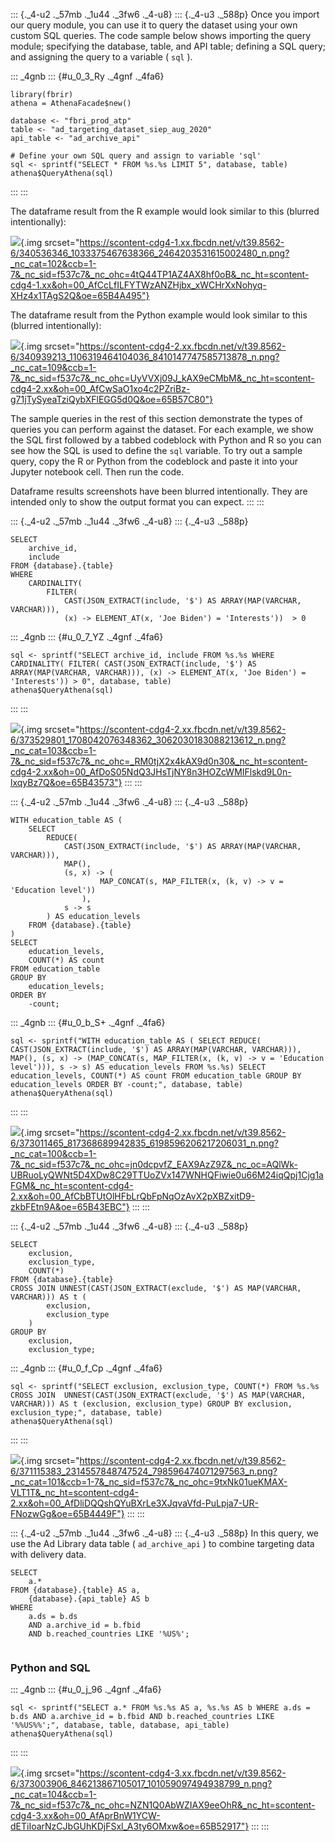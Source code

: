 <div>

<div>

::: {._4-u2 ._57mb ._1u44 ._3fw6 ._4-u8}
::: {._4-u3 ._588p}
Once you import our query module, you can use it to query the dataset
using your own custom SQL queries. The code sample below shows importing
the query module; specifying the database, table, and API table;
defining a SQL query; and assigning the query to a variable ( ` sql ` ).

::: _4gnb
::: {#u_0_3_Ry ._4gnf ._4fa6}
``` {.prettyprint .lang-r}
library(fbrir)
athena = AthenaFacade$new()

database <- "fbri_prod_atp"
table <- "ad_targeting_dataset_siep_aug_2020"
api_table <- "ad_archive_api"

# Define your own SQL query and assign to variable 'sql' 
sql <- sprintf("SELECT * FROM %s.%s LIMIT 5", database, table)
athena$QueryAthena(sql)
```
:::
:::

The dataframe result from the R example would look similar to this
(blurred intentionally):

![](https://scontent-cdg4-1.xx.fbcdn.net/v/t39.8562-6/340536346_1033375467638366_2464203531615002480_n.png?_nc_cat=102&ccb=1-7&_nc_sid=f537c7&_nc_ohc=4tQ44TP1AZ4AX8hf0oB&_nc_ht=scontent-cdg4-1.xx&oh=00_AfCcLfILFYTWzANZHjbx_xWCHrXxNohyq-XHz4x1TAgS2Q&oe=65B4A495){.img
srcset="https://scontent-cdg4-1.xx.fbcdn.net/v/t39.8562-6/340536346_1033375467638366_2464203531615002480_n.png?_nc_cat=102&ccb=1-7&_nc_sid=f537c7&_nc_ohc=4tQ44TP1AZ4AX8hf0oB&_nc_ht=scontent-cdg4-1.xx&oh=00_AfCcLfILFYTWzANZHjbx_xWCHrXxNohyq-XHz4x1TAgS2Q&oe=65B4A495"}

The dataframe result from the Python example would look similar to this
(blurred intentionally):

![](https://scontent-cdg4-2.xx.fbcdn.net/v/t39.8562-6/340939213_1106319464104036_8410147747585713878_n.png?_nc_cat=109&ccb=1-7&_nc_sid=f537c7&_nc_ohc=UyVVXj09J_kAX9eCMbM&_nc_ht=scontent-cdg4-2.xx&oh=00_AfCwSaO1xo4c2PZriBz-g71jTySyeaTziQybXFlEGG5d0Q&oe=65B57C80){.img
srcset="https://scontent-cdg4-2.xx.fbcdn.net/v/t39.8562-6/340939213_1106319464104036_8410147747585713878_n.png?_nc_cat=109&ccb=1-7&_nc_sid=f537c7&_nc_ohc=UyVVXj09J_kAX9eCMbM&_nc_ht=scontent-cdg4-2.xx&oh=00_AfCwSaO1xo4c2PZriBz-g71jTySyeaTziQybXFlEGG5d0Q&oe=65B57C80"}

The sample queries in the rest of this section demonstrate the types of
queries you can perform against the dataset. For each example, we show
the SQL first followed by a tabbed codeblock with Python and R so you
can see how the SQL is used to define the ` sql ` variable. To try out a
sample query, copy the R or Python from the codeblock and paste it into
your Jupyter notebook cell. Then run the code.

Dataframe results screenshots have been blurred intentionally. They are
intended only to show the output format you can expect.
:::
:::

::: {._4-u2 ._57mb ._1u44 ._3fw6 ._4-u8}
::: {._4-u3 ._588p}
``` {._5s-8 .prettyprint .lang-sql}
SELECT
    archive_id,
    include
FROM {database}.{table}
WHERE
    CARDINALITY(
        FILTER(
            CAST(JSON_EXTRACT(include, '$') AS ARRAY(MAP(VARCHAR, VARCHAR))),
            (x) -> ELEMENT_AT(x, 'Joe Biden') = 'Interests'))  > 0
```

::: _4gnb
::: {#u_0_7_YZ ._4gnf ._4fa6}
``` {.prettyprint .lang-r}
sql <- sprintf("SELECT archive_id, include FROM %s.%s WHERE CARDINALITY( FILTER( CAST(JSON_EXTRACT(include, '$') AS ARRAY(MAP(VARCHAR, VARCHAR))), (x) -> ELEMENT_AT(x, 'Joe Biden') = 'Interests')) > 0", database, table)
athena$QueryAthena(sql)
```
:::
:::

![](https://scontent-cdg4-2.xx.fbcdn.net/v/t39.8562-6/373529801_1708042076348362_3062030183088213612_n.png?_nc_cat=103&ccb=1-7&_nc_sid=f537c7&_nc_ohc=_RM0tjX2x4kAX9d0n30&_nc_ht=scontent-cdg4-2.xx&oh=00_AfDoS05NdQ3JHsTjNY8n3HOZcWMIFlskd9L0n-lxqyBz7Q&oe=65B43573){.img
srcset="https://scontent-cdg4-2.xx.fbcdn.net/v/t39.8562-6/373529801_1708042076348362_3062030183088213612_n.png?_nc_cat=103&ccb=1-7&_nc_sid=f537c7&_nc_ohc=_RM0tjX2x4kAX9d0n30&_nc_ht=scontent-cdg4-2.xx&oh=00_AfDoS05NdQ3JHsTjNY8n3HOZcWMIFlskd9L0n-lxqyBz7Q&oe=65B43573"}
:::
:::

::: {._4-u2 ._57mb ._1u44 ._3fw6 ._4-u8}
::: {._4-u3 ._588p}
``` {._5s-8 .prettyprint .lang-sql}
WITH education_table AS (
    SELECT
        REDUCE(
            CAST(JSON_EXTRACT(include, '$') AS ARRAY(MAP(VARCHAR, VARCHAR))),
            MAP(),
            (s, x) -> (
                    MAP_CONCAT(s, MAP_FILTER(x, (k, v) -> v = 'Education level'))
                ),
            s -> s
        ) AS education_levels
    FROM {database}.{table}
)
SELECT
    education_levels,
    COUNT(*) AS count
FROM education_table
GROUP BY
    education_levels;
ORDER BY
    -count; 
```

::: _4gnb
::: {#u_0_b_S+ ._4gnf ._4fa6}
``` {.prettyprint .lang-r}
sql <- sprintf("WITH education_table AS ( SELECT REDUCE( CAST(JSON_EXTRACT(include, '$') AS ARRAY(MAP(VARCHAR, VARCHAR))), MAP(), (s, x) -> (MAP_CONCAT(s, MAP_FILTER(x, (k, v) -> v = 'Education level'))), s -> s) AS education_levels FROM %s.%s) SELECT education_levels, COUNT(*) AS count FROM education_table GROUP BY education_levels ORDER BY -count;", database, table)        
athena$QueryAthena(sql)
```
:::
:::

![](https://scontent-cdg4-2.xx.fbcdn.net/v/t39.8562-6/373011465_817368689942835_6198596206217206031_n.png?_nc_cat=100&ccb=1-7&_nc_sid=f537c7&_nc_ohc=jn0dcpvfZ_EAX9AzZ9Z&_nc_oc=AQlWk-UBRuoLyQWNt5D4XDw8C29TTUoZVx147WNHQFiwie0u66M24iqQpj1Cjg1aFGM&_nc_ht=scontent-cdg4-2.xx&oh=00_AfCbBTUtOlHFbLrQbFpNqOzAvX2pXBZxitD9-zkbFEtn9A&oe=65B43EBC){.img
srcset="https://scontent-cdg4-2.xx.fbcdn.net/v/t39.8562-6/373011465_817368689942835_6198596206217206031_n.png?_nc_cat=100&ccb=1-7&_nc_sid=f537c7&_nc_ohc=jn0dcpvfZ_EAX9AzZ9Z&_nc_oc=AQlWk-UBRuoLyQWNt5D4XDw8C29TTUoZVx147WNHQFiwie0u66M24iqQpj1Cjg1aFGM&_nc_ht=scontent-cdg4-2.xx&oh=00_AfCbBTUtOlHFbLrQbFpNqOzAvX2pXBZxitD9-zkbFEtn9A&oe=65B43EBC"}
:::
:::

::: {._4-u2 ._57mb ._1u44 ._3fw6 ._4-u8}
::: {._4-u3 ._588p}
``` {._5s-8 .prettyprint .lang-sql}
SELECT
    exclusion,
    exclusion_type,
    COUNT(*)
FROM {database}.{table}
CROSS JOIN UNNEST(CAST(JSON_EXTRACT(exclude, '$') AS MAP(VARCHAR, VARCHAR))) AS t (
        exclusion,
        exclusion_type
    )
GROUP BY
    exclusion,
    exclusion_type;
```

::: _4gnb
::: {#u_0_f_Cp ._4gnf ._4fa6}
``` {.prettyprint .lang-r}
sql <- sprintf("SELECT exclusion, exclusion_type, COUNT(*) FROM %s.%s CROSS JOIN  UNNEST(CAST(JSON_EXTRACT(exclude, '$') AS MAP(VARCHAR, VARCHAR))) AS t (exclusion, exclusion_type) GROUP BY exclusion, exclusion_type;", database, table)
athena$QueryAthena(sql)
```
:::
:::

![](https://scontent-cdg4-2.xx.fbcdn.net/v/t39.8562-6/371115383_2314557848747524_798596474071297563_n.png?_nc_cat=101&ccb=1-7&_nc_sid=f537c7&_nc_ohc=9txNk01ueKMAX-VLT1T&_nc_ht=scontent-cdg4-2.xx&oh=00_AfDliDQQshQYuBXrLe3XJqvaVfd-PuLpja7-UR-FNozwGg&oe=65B4449F){.img
srcset="https://scontent-cdg4-2.xx.fbcdn.net/v/t39.8562-6/371115383_2314557848747524_798596474071297563_n.png?_nc_cat=101&ccb=1-7&_nc_sid=f537c7&_nc_ohc=9txNk01ueKMAX-VLT1T&_nc_ht=scontent-cdg4-2.xx&oh=00_AfDliDQQshQYuBXrLe3XJqvaVfd-PuLpja7-UR-FNozwGg&oe=65B4449F"}
:::
:::

::: {._4-u2 ._57mb ._1u44 ._3fw6 ._4-u8}
::: {._4-u3 ._588p}
In this query, we use the Ad Library data table ( ` ad_archive_api ` )
to combine targeting data with delivery data.

``` {._5s-8 .prettyprint .lang-sql}
SELECT
    a.*
FROM {database}.{table} AS a,
    {database}.{api_table} AS b
WHERE
    a.ds = b.ds
    AND a.archive_id = b.fbid
    AND b.reached_countries LIKE '%US%';
      
```

### Python and SQL

::: _4gnb
::: {#u_0_j_96 ._4gnf ._4fa6}
``` {.prettyprint .lang-r}
sql <- sprintf("SELECT a.* FROM %s.%s AS a, %s.%s AS b WHERE a.ds = b.ds AND a.archive_id = b.fbid AND b.reached_countries LIKE '%%US%%';", database, table, database, api_table)
athena$QueryAthena(sql)
```
:::
:::

![](https://scontent-cdg4-3.xx.fbcdn.net/v/t39.8562-6/373003906_846213867105017_101059097494938799_n.png?_nc_cat=104&ccb=1-7&_nc_sid=f537c7&_nc_ohc=NZN1Q0AbWZIAX9eeOhR&_nc_ht=scontent-cdg4-3.xx&oh=00_AfAprBnW1YCW-dETiIoarNzCJbGUhKDjFSxl_A3ty6OMxw&oe=65B52917){.img
srcset="https://scontent-cdg4-3.xx.fbcdn.net/v/t39.8562-6/373003906_846213867105017_101059097494938799_n.png?_nc_cat=104&ccb=1-7&_nc_sid=f537c7&_nc_ohc=NZN1Q0AbWZIAX9eeOhR&_nc_ht=scontent-cdg4-3.xx&oh=00_AfAprBnW1YCW-dETiIoarNzCJbGUhKDjFSxl_A3ty6OMxw&oe=65B52917"}
:::
:::

</div>

</div>
